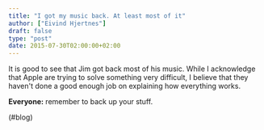 ```yaml
---
title: "I got my music back. At least most of it"
author: ["Eivind Hjertnes"]
draft: false
type: "post"
date: 2015-07-30T02:00:00+02:00
---
```


It is good to see that Jim got back most of his music. While I
acknowledge that Apple are trying to solve something very difficult, I
believe that they haven't done a good enough job on explaining how
everything works.

**Everyone:** remember to back up your stuff.

(#blog)

